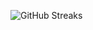 ![GitHub Streaks](https://github-streaks-mqc9.onrender.com/streak/happilli/image?theme=midnight&cache_bust=1743485524&lang=ja)
